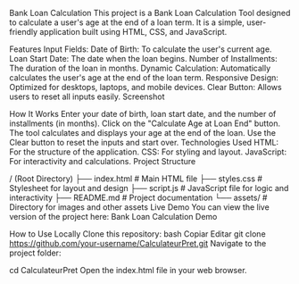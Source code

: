Bank Loan Calculation
This project is a Bank Loan Calculation Tool designed to calculate a user's age at the end of a loan term. It is a simple, user-friendly application built using HTML, CSS, and JavaScript.

Features
Input Fields:
Date of Birth: To calculate the user's current age.
Loan Start Date: The date when the loan begins.
Number of Installments: The duration of the loan in months.
Dynamic Calculation: Automatically calculates the user's age at the end of the loan term.
Responsive Design: Optimized for desktops, laptops, and mobile devices.
Clear Button: Allows users to reset all inputs easily.
Screenshot

How It Works
Enter your date of birth, loan start date, and the number of installments (in months).
Click on the "Calculate Age at Loan End" button.
The tool calculates and displays your age at the end of the loan.
Use the Clear button to reset the inputs and start over.
Technologies Used
HTML: For the structure of the application.
CSS: For styling and layout.
JavaScript: For interactivity and calculations.
Project Structure

/ (Root Directory)
├── index.html         # Main HTML file
├── styles.css         # Stylesheet for layout and design
├── script.js          # JavaScript file for logic and interactivity
├── README.md          # Project documentation
└── assets/            # Directory for images and other assets
Live Demo
You can view the live version of the project here:
Bank Loan Calculation Demo

How to Use Locally
Clone this repository:
bash
Copiar
Editar
git clone https://github.com/your-username/CalculateurPret.git
Navigate to the project folder:

cd CalculateurPret
Open the index.html file in your web browser.
